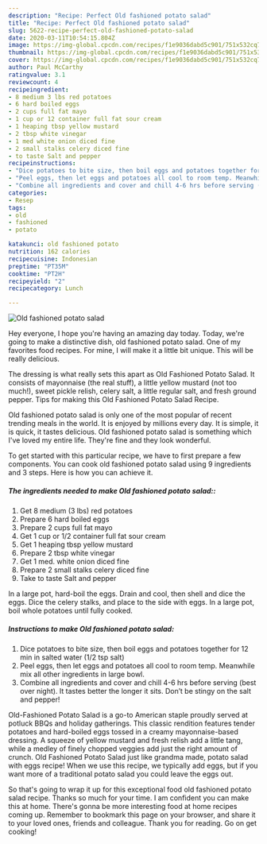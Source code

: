 ```yaml
---
description: "Recipe: Perfect Old fashioned potato salad"
title: "Recipe: Perfect Old fashioned potato salad"
slug: 5622-recipe-perfect-old-fashioned-potato-salad
date: 2020-03-11T10:54:15.804Z
image: https://img-global.cpcdn.com/recipes/f1e9036dabd5c901/751x532cq70/old-fashioned-potato-salad-recipe-main-photo.jpg
thumbnail: https://img-global.cpcdn.com/recipes/f1e9036dabd5c901/751x532cq70/old-fashioned-potato-salad-recipe-main-photo.jpg
cover: https://img-global.cpcdn.com/recipes/f1e9036dabd5c901/751x532cq70/old-fashioned-potato-salad-recipe-main-photo.jpg
author: Paul McCarthy
ratingvalue: 3.1
reviewcount: 4
recipeingredient:
- 8 medium 3 lbs red potatoes
- 6 hard boiled eggs
- 2 cups full fat mayo
- 1 cup or 12 container full fat sour cream
- 1 heaping tbsp yellow mustard
- 2 tbsp white vinegar
- 1 med white onion diced fine
- 2 small stalks celery diced fine
- to taste Salt and pepper
recipeinstructions:
- "Dice potatoes to bite size, then boil eggs and potatoes together for 12 min in salted water (1/2 tsp salt)"
- "Peel eggs, then let eggs and potatoes all cool to room temp. Meanwhile mix all other ingredients in large bowl."
- "Combine all ingredients and cover and chill 4-6 hrs before serving (best over night). It tastes better the longer it sits. Don’t be stingy on the salt and pepper!"
categories:
- Resep
tags:
- old
- fashioned
- potato

katakunci: old fashioned potato
nutrition: 162 calories
recipecuisine: Indonesian
preptime: "PT35M"
cooktime: "PT2H"
recipeyield: "2"
recipecategory: Lunch

---
```



![Old fashioned potato salad](https://img-global.cpcdn.com/recipes/f1e9036dabd5c901/751x532cq70/old-fashioned-potato-salad-recipe-main-photo.jpg)

Hey everyone, I hope you're having an amazing day today. Today, we're going to make a distinctive dish, old fashioned potato salad. One of my favorites food recipes. For mine, I will make it a little bit unique. This will be really delicious.

The dressing is what really sets this apart as Old Fashioned Potato Salad. It consists of mayonnaise (the real stuff), a little yellow mustard (not too much!), sweet pickle relish, celery salt, a little regular salt, and fresh ground pepper. Tips for making this Old Fashioned Potato Salad Recipe.

Old fashioned potato salad is only one of the most popular of recent trending meals in the world. It is enjoyed by millions every day. It is simple, it is quick, it tastes delicious. Old fashioned potato salad is something which I've loved my entire life. They're fine and they look wonderful.


To get started with this particular recipe, we have to first prepare a few components. You can cook old fashioned potato salad using 9 ingredients and 3 steps. Here is how you can achieve it.

##### The ingredients needed to make Old fashioned potato salad::

1. Get 8 medium (3 lbs) red potatoes
1. Prepare 6 hard boiled eggs
1. Prepare 2 cups full fat mayo
1. Get 1 cup or 1/2 container full fat sour cream
1. Get 1 heaping tbsp yellow mustard
1. Prepare 2 tbsp white vinegar
1. Get 1 med. white onion diced fine
1. Prepare 2 small stalks celery diced fine
1. Take to taste Salt and pepper


In a large pot, hard-boil the eggs. Drain and cool, then shell and dice the eggs. Dice the celery stalks, and place to the side with eggs. In a large pot, boil whole potatoes until fully cooked. 

##### Instructions to make Old fashioned potato salad:

1. Dice potatoes to bite size, then boil eggs and potatoes together for 12 min in salted water (1/2 tsp salt)
1. Peel eggs, then let eggs and potatoes all cool to room temp. Meanwhile mix all other ingredients in large bowl.
1. Combine all ingredients and cover and chill 4-6 hrs before serving (best over night). It tastes better the longer it sits. Don’t be stingy on the salt and pepper!


Old-Fashioned Potato Salad is a go-to American staple proudly served at potluck BBQs and holiday gatherings. This classic rendition features tender potatoes and hard-boiled eggs tossed in a creamy mayonnaise-based dressing. A squeeze of yellow mustard and fresh relish add a little tang, while a medley of finely chopped veggies add just the right amount of crunch. Old Fashioned Potato Salad just like grandma made, potato salad with eggs recipe! When we use this recipe, we typically add eggs, but if you want more of a traditional potato salad you could leave the eggs out. 

So that's going to wrap it up for this exceptional food old fashioned potato salad recipe. Thanks so much for your time. I am confident you can make this at home. There's gonna be more interesting food at home recipes coming up. Remember to bookmark this page on your browser, and share it to your loved ones, friends and colleague. Thank you for reading. Go on get cooking!
